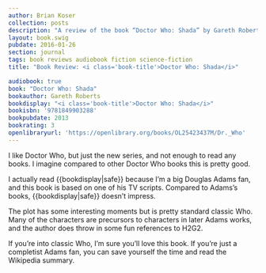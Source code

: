 ```yaml
---
author: Brian Koser
collection: posts
description: "A review of the book “Doctor Who: Shada” by Gareth Roberts"
layout: book.swig
pubdate: 2016-01-26
section: journal
tags: book reviews audiobook fiction science-fiction
title: "Book Review: <i class='book-title'>Doctor Who: Shada</i>"

audiobook: true
book: "Doctor Who: Shada"
bookauthor: Gareth Roberts
bookdisplay: "<i class='book-title'>Doctor Who: Shada</i>"
bookisbn: '9781849903288'
bookpubdate: 2013
bookrating: 3
openlibraryurl: 'https://openlibrary.org/books/OL25423437M/Dr._Who'
---
```

I like Doctor Who, but just the new series, and not enough to read any books. I imagine compared to other Doctor Who books this is pretty good. 

I actually read {{bookdisplay|safe}} because I’m a big Douglas Adams fan, and this book is based on one of his TV scripts. Compared to Adams’s books, {{bookdisplay|safe}} doesn’t impress. 

The plot has some interesting moments but is pretty standard classic Who. Many of the characters are precursors to characters in later Adams works, and the author does throw in some fun references to H2G2.

If you’re into classic Who, I’m sure you’ll love this book. If you’re just a completist Adams fan, you can save yourself the time and read the Wikipedia summary.